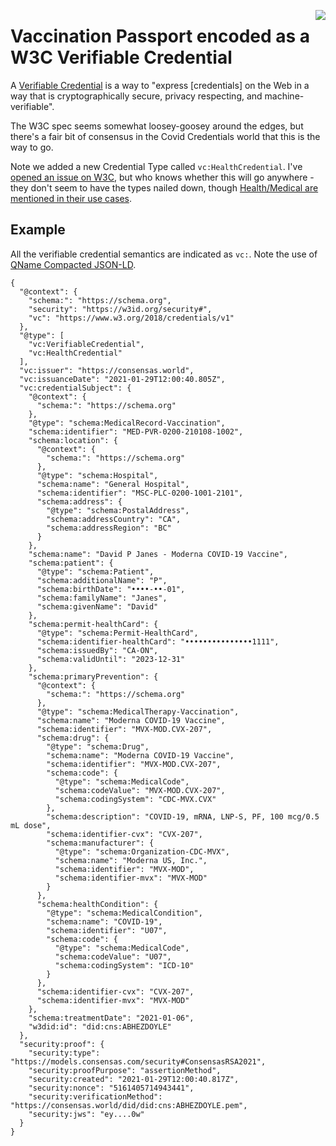 <a href="https://github.com/Consensas/information-passport/tree/main/docs"><img src="https://consensas-aws.s3.amazonaws.com/icons/passports-github.png" align="right" /></a>

# Vaccination Passport encoded as a W3C Verifiable Credential

A [Verifiable Credential](https://www.w3.org/TR/vc-data-model/) is a way to 
"express [credentials] on the Web in a way that is cryptographically secure, privacy respecting, 
and machine-verifiable".

The W3C spec seems somewhat loosey-goosey around the edges, but there's a fair
bit of consensus in the Covid Credentials world that this is the way to go.

Note we added a new Credential Type called `vc:HealthCredential`.
I've [opened an issue on W3C](https://github.com/w3c/vc-data-model/issues/763),
but who knows whether this will go anywhere - they don't seem to have the
types nailed down, though 
[Health/Medical are mentioned in their use cases](https://www.w3.org/TR/vc-use-cases/).

## Example

All the verifiable credential semantics are indicated as `vc:`. 
Note the use of 
[QName Compacted JSON-LD](https://github.com/Consensas/information-passport/blob/main/docs/QCompacted.md).

    {
      "@context": {
        "schema:": "https://schema.org",
        "security": "https://w3id.org/security#",
        "vc": "https://www.w3.org/2018/credentials/v1"
      },
      "@type": [
        "vc:VerifiableCredential",
        "vc:HealthCredential"
      ],
      "vc:issuer": "https://consensas.world",
      "vc:issuanceDate": "2021-01-29T12:00:40.805Z",
      "vc:credentialSubject": {
        "@context": {
          "schema:": "https://schema.org"
        },
        "@type": "schema:MedicalRecord-Vaccination",
        "schema:identifier": "MED-PVR-0200-210108-1002",
        "schema:location": {
          "@context": {
            "schema:": "https://schema.org"
          },
          "@type": "schema:Hospital",
          "schema:name": "General Hospital",
          "schema:identifier": "MSC-PLC-0200-1001-2101",
          "schema:address": {
            "@type": "schema:PostalAddress",
            "schema:addressCountry": "CA",
            "schema:addressRegion": "BC"
          }
        },
        "schema:name": "David P Janes - Moderna COVID-19 Vaccine",
        "schema:patient": {
          "@type": "schema:Patient",
          "schema:additionalName": "P",
          "schema:birthDate": "••••-••-01",
          "schema:familyName": "Janes",
          "schema:givenName": "David"
        },
        "schema:permit-healthCard": {
          "@type": "schema:Permit-HealthCard",
          "schema:identifier-healthCard": "•••••••••••••••1111",
          "schema:issuedBy": "CA-ON",
          "schema:validUntil": "2023-12-31"
        },
        "schema:primaryPrevention": {
          "@context": {
            "schema:": "https://schema.org"
          },
          "@type": "schema:MedicalTherapy-Vaccination",
          "schema:name": "Moderna COVID-19 Vaccine",
          "schema:identifier": "MVX-MOD.CVX-207",
          "schema:drug": {
            "@type": "schema:Drug",
            "schema:name": "Moderna COVID-19 Vaccine",
            "schema:identifier": "MVX-MOD.CVX-207",
            "schema:code": {
              "@type": "schema:MedicalCode",
              "schema:codeValue": "MVX-MOD.CVX-207",
              "schema:codingSystem": "CDC-MVX.CVX"
            },
            "schema:description": "COVID-19, mRNA, LNP-S, PF, 100 mcg/0.5 mL dose",
            "schema:identifier-cvx": "CVX-207",
            "schema:manufacturer": {
              "@type": "schema:Organization-CDC-MVX",
              "schema:name": "Moderna US, Inc.",
              "schema:identifier": "MVX-MOD",
              "schema:identifier-mvx": "MVX-MOD"
            }
          },
          "schema:healthCondition": {
            "@type": "schema:MedicalCondition",
            "schema:name": "COVID-19",
            "schema:identifier": "U07",
            "schema:code": {
              "@type": "schema:MedicalCode",
              "schema:codeValue": "U07",
              "schema:codingSystem": "ICD-10"
            }
          },
          "schema:identifier-cvx": "CVX-207",
          "schema:identifier-mvx": "MVX-MOD"
        },
        "schema:treatmentDate": "2021-01-06",
        "w3did:id": "did:cns:ABHEZDOYLE"
      },
      "security:proof": {
        "security:type": "https://models.consensas.com/security#ConsensasRSA2021",
        "security:proofPurpose": "assertionMethod",
        "security:created": "2021-01-29T12:00:40.817Z",
        "security:nonce": "5161405714943441",
        "security:verificationMethod": "https://consensas.world/did/did:cns:ABHEZDOYLE.pem",
        "security:jws": "ey....0w"
      }
    }
